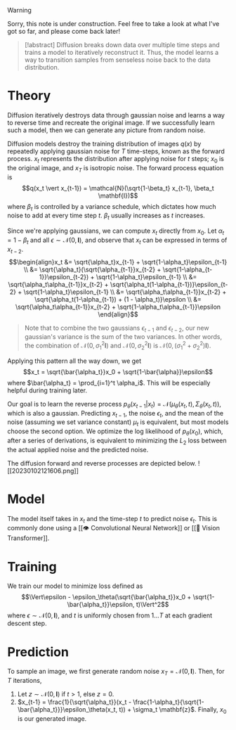 > [!warning]
> Sorry, this note is under construction. Feel free to take a look at what I've got so far, and please come back later!

> [!abstract]
> Diffusion breaks down data over multiple time steps and trains a model to iteratively reconstruct it. Thus, the model learns a way to transition samples from senseless noise back to the data distribution.

# Theory
Diffusion iteratively destroys data through gaussian noise and learns a way to reverse time and recreate the original image. If we successfully learn such a model, then we can generate any picture from random noise.

Diffusion models destroy the training distribution of images $q(x)$ by repeatedly applying gaussian noise for $T$ time-steps, known as the forward process. $x_t$ represents the distribution after applying noise for $t$ steps; $x_0$ is the original image, and $x_T$ is isotropic noise. The forward process equation is $$q(x_t \vert x_{t-1}) = \mathcal{N}(\sqrt{1-\beta_t} x_{t-1}, \beta_t \mathbf{I})$$
where $\beta_t$ is controlled by a variance schedule, which dictates how much noise to add at every time step $t$. $\beta_t$ usually increases as $t$ increases.

Since we're applying gaussians, we can compute $x_t$ directly from $x_0$. Let $\alpha_t = 1 - \beta_t$ and all $\epsilon \sim \mathcal{N}(0, \mathbf{I})$, and observe that $x_t$ can be expressed in terms of $x_{t-2}$. $$\begin{align}x_t &= \sqrt{\alpha_t}x_{t-1} + \sqrt{1-\alpha_t}\epsilon_{t-1} \\ &= \sqrt{\alpha_t}(\sqrt{\alpha_{t-1}}x_{t-2} + \sqrt{1-\alpha_{t-1}}\epsilon_{t-2}) + \sqrt{1-\alpha_t}\epsilon_{t-1} \\ &= \sqrt{\alpha_t\alpha_{t-1}}x_{t-2} + \sqrt{\alpha_t(1-\alpha_{t-1})}\epsilon_{t-2} + \sqrt{1-\alpha_t}\epsilon_{t-1} \\ &= \sqrt{\alpha_t\alpha_{t-1}}x_{t-2} + \sqrt{\alpha_t(1-\alpha_{t-1}) + (1 - \alpha_t)}\epsilon \\ &= \sqrt{\alpha_t\alpha_{t-1}}x_{t-2} + \sqrt{1-\alpha_t\alpha_{t-1}}\epsilon \end{align}$$
> Note that to combine the two gaussians $\epsilon_{t-1}$ and $\epsilon_{t-2}$, our new gaussian's variance is the sum of the two variances. In other words, the combination of $\mathcal{N}(0, \sigma_1^2 \mathbf{I})$ and $\mathcal{N}(0, \sigma_2^2 \mathbf{I})$ is $\mathcal{N}(0, (\sigma_1^2 + \sigma_2^2) \mathbf{I})$.

Applying this pattern all the way down, we get $$x_t = \sqrt{\bar{\alpha_t}}x_0 + \sqrt{1-\bar{\alpha}}\epsilon$$
where $\bar{\alpha_t} =  \prod_{i=1}^t \alpha_i$. This will be especially helpful during training later.

Our goal is to learn the reverse process $p_\theta(x_{t-1} \vert x_t) = \mathcal{N}(\mu_\theta(x_t, t), \Sigma_\theta(x_t, t))$, which is also a gaussian. Predicting $x_{t-1}$, the noise $\epsilon_t$, and the mean of the noise (assuming we set variance constant) $\mu_t$ is equivalent, but most models choose the second option. We optimize the log likelihood of $p_\theta(x_0)$, which, after a series of derivations, is equivalent to minimizing the $L_2$ loss between the actual applied noise and the predicted noise.

The diffusion forward and reverse processes are depicted below.
![[20230102121606.png]]

# Model
The model itself takes in $x_t$ and the time-step $t$ to predict noise $\epsilon_t$. This is commonly done using a [[👁️ Convolutional Neural Network]] or [[🦿 Vision Transformer]].

# Training
We train our model to minimize loss defined as $$\Vert\epsilon - \epsilon_\theta(\sqrt{\bar{\alpha_t}}x_0 + \sqrt{1-\bar{\alpha_t}}\epsilon, t)\Vert^2$$
where $\epsilon \sim \mathcal{N}(0, \mathbf{I})$, and $t$ is uniformly chosen from $1\ldots T$ at each gradient descent step.

# Prediction
To sample an image, we first generate random noise $x_T = \mathcal{N}(0, \mathbf{I})$. Then, for $T$ iterations,
1. Let $z \sim \mathcal{N}(0, \mathbf{I})$ if $t > 1$, else $z = 0$.
2. $x_{t-1} = \frac{1}{\sqrt{\alpha_t}}(x_t - \frac{1-\alpha_t}{\sqrt{1-\bar{\alpha_t}}}\epsilon_\theta(x_t, t)) + \sigma_t \mathbf{z}$.
Finally, $x_0$ is our generated image.